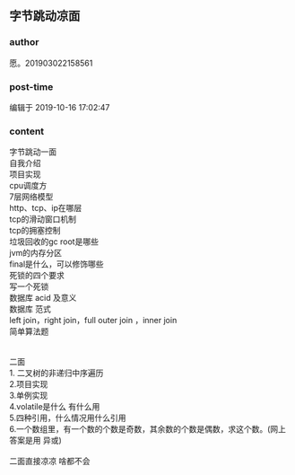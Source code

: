 ## 字节跳动凉面
### author 
愿。201903022158561
### post-time 

编辑于  2019-10-16 17:02:47
### content 
<div class="post-topic-des nc-post-content">
 <div>
  字节跳动一面
 </div>
 <div>
  自我介绍
 </div>
 <div>
  项目实现
 </div>
 <div>
  cpu调度方
 </div>
 <div>
  7层网络模型
 </div>
 <div>
  http、tcp、ip在哪层
 </div>
 <div>
  tcp的滑动窗口机制
 </div>
 <div>
  tcp的拥塞控制
 </div>
 <div>
  垃圾回收的gc root是哪些
 </div>
 <div>
  jvm的内存分区
 </div>
 <div>
  final是什么，可以修饰哪些
 </div>
 <div>
  死锁的四个要求
 </div>
 <div>
  写一个死锁
 </div>
 <div>
  数据库 acid 及意义
 </div>
 <div>
  数据库 范式
 </div>
 <div>
  left join，right join，full outer join ，inner join
 </div>
 <div>
  简单算法题
 </div>
 <div>
  <br/>
 </div>
 <div>
  <br/>
 </div>
 <div>
  二面
 </div>
 <div>
  <div>
   1. 二叉树的非递归中序遍历
  </div>
  <div>
   2.项目实现
  </div>
  <div>
   3.单例实现
  </div>
  <div>
   4.volatile是什么 有什么用
  </div>
  <div>
   5.四种引用，什么情况用什么引用
  </div>
  <div>
   6.一个数组里，有一个数的个数是奇数，其余数的个数是偶数，求这个数。(网上答案是用 异或)
  </div>
 </div>
 <div>
  <br/>
 </div>
 <div>
  二面直接凉凉 啥都不会
 </div>
</div>
